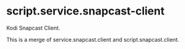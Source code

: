 # script.service.snapcast-client

Kodi Snapcast Client.

This is a merge of service.snapcast.client and script.snapcast.client.

